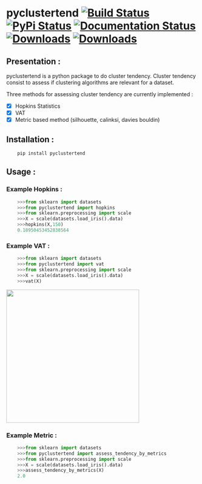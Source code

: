 # pyclustertend [![Build Status](https://travis-ci.com/lachhebo/pyclustertend.svg?branch=master)](https://travis-ci.com/lachhebo/pyclustertend)  [![PyPi Status](https://img.shields.io/pypi/v/pyclustertend.svg?color=brightgreen)](https://pypi.org/project/pyclustertend/) [![Documentation Status](https://readthedocs.org/projects/pyclustertend/badge/?version=master)](https://pyclustertend.readthedocs.io/en/latest/?badge=latest) [![Downloads](https://pepy.tech/badge/pyclustertend)](https://pepy.tech/project/pyclustertend) [![Downloads](https://pepy.tech/badge/pyclustertend/month)](https://pepy.tech/project/pyclustertend/month) 



## Presentation : 

pyclustertend is a python package to do cluster tendency. Cluster tendency consist to assess if clustering algorithms are relevant for a dataset.


Three methods for assessing cluster tendency are currently implemented  :

- [x] Hopkins Statistics 
- [x] VAT
- [x] Metric based method (silhouette, calinksi, davies bouldin)

## Installation : 

```shell
    pip install pyclustertend
```

## Usage : 

### Example Hopkins : 

```python
    >>>from sklearn import datasets
    >>>from pyclustertend import hopkins
    >>>from sklearn.preprocessing import scale
    >>>X = scale(datasets.load_iris().data)
    >>>hopkins(X,150)
    0.18950453452838564
```

### Example VAT :

```python
    >>>from sklearn import datasets
    >>>from pyclustertend import vat
    >>>from sklearn.preprocessing import scale
    >>>X = scale(datasets.load_iris().data)
    >>>vat(X)
```

<img height="350" src="https://raw.githubusercontent.com/lachhebo/pyclustertend/screenshots/vat.png" />


### Example Metric : 


```python
    >>>from sklearn import datasets
    >>>from pyclustertend import assess_tendency_by_metrics
    >>>from sklearn.preprocessing import scale
    >>>X = scale(datasets.load_iris().data)
    >>>assess_tendency_by_metrics(X)
    2.0
```
